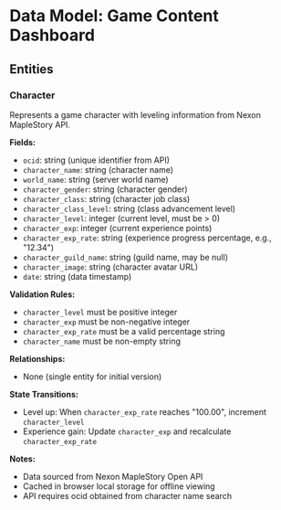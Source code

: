 # Data Model: Game Content Dashboard

## Entities

### Character

Represents a game character with leveling information from Nexon MapleStory API.

**Fields:**

- `ocid`: string (unique identifier from API)
- `character_name`: string (character name)
- `world_name`: string (server world name)
- `character_gender`: string (character gender)
- `character_class`: string (character job class)
- `character_class_level`: string (class advancement level)
- `character_level`: integer (current level, must be > 0)
- `character_exp`: integer (current experience points)
- `character_exp_rate`: string (experience progress percentage, e.g., "12.34")
- `character_guild_name`: string (guild name, may be null)
- `character_image`: string (character avatar URL)
- `date`: string (data timestamp)

**Validation Rules:**

- `character_level` must be positive integer
- `character_exp` must be non-negative integer
- `character_exp_rate` must be a valid percentage string
- `character_name` must be non-empty string

**Relationships:**

- None (single entity for initial version)

**State Transitions:**

- Level up: When `character_exp_rate` reaches "100.00", increment `character_level`
- Experience gain: Update `character_exp` and recalculate `character_exp_rate`

**Notes:**

- Data sourced from Nexon MapleStory Open API
- Cached in browser local storage for offline viewing
- API requires ocid obtained from character name search
